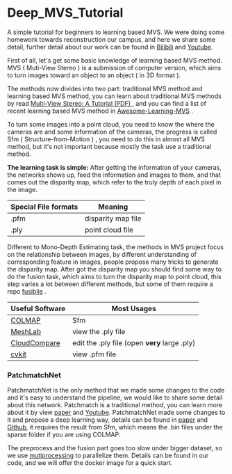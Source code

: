 # Deep_MVS_Tutorial
 A simple tutorial for beginners to learning based MVS. We were doing some homework towards reconstruction our campus, and here we share some detail, further detail about our work can be found in [Bilibili]( ) and [Youtube]().

First of all, let's get some basic knowledge of learning based MVS method. MVS ( Muti-View Stereo ) is a submission of computer version, which aims to turn images toward an object to an object ( in 3D format ). 

The methods now divides into two part: traditional MVS method and learning based MVS method, you can learn about traditional MVS methods by read [Multi-View Stereo: A Tutorial (PDF) ](https://www.nowpublishers.com/article/DownloadSummary/CGV-052) , and you can find a list of recent learning based MVS method in [Awesome-Learning-MVS](https://github.com/XYZ-qiyh/Awesome-Learning-MVS) .

To turn some images into a point cloud, you need to know the where the cameras are and some information of the cameras, the progress is called Sfm ( Structure-from-Motion ) , you need to do this in almost all MVS method, but it's not important because mostly the task use a traditional method.

**The learning task is simple:** After getting the information of your cameras, the networks shows up, feed the information and images to them, and that comes out the disparity map, which refer to the truly depth of each pixel in the image.

| Special File formats | Meaning            |
| -------------------- | ------------------ |
| .pfm                 | disparity map file |
| .ply                 | point cloud file   |

Different to Mono-Depth Estimating task, the methods in MVS project focus on the relationship between images, by different understanding of corresponding feature in images, people propose many tricks to generate the disparity map. After got the disparity map you should find some way to do the fusion task, which aims to turn the disparity map to point cloud, this step varies a lot between different methods, but some of them require a repo [fusibile](https://github.com/kysucix/fusibile) .

| Useful Software                               | Most Usages                                   |
| --------------------------------------------- | --------------------------------------------- |
| [COLMAP](https://colmap.github.io/)           | Sfm                                           |
| [MeshLab](https://www.meshlab.net/)           | view the .ply file                            |
| [CloudCompare](https://www.danielgm.net/cc/)  | edit the .ply file (open **very** large .ply) |
| [cvkit](https://github.com/roboception/cvkit) | view .pfm file                                |

### PatchmatchNet

PatchmatchNet is the only method that we made some changes to the code and it's easy to understand the pipeline, we would like to share some detail about this network. Patchmatch is a traditional method, you can learn more about it by view [paper](https://gfx.cs.princeton.edu/pubs/Barnes_2009_PAR/patchmatch.pdf) and [Youtube](https://www.youtube.com/watch?v=m-kGXlomOxY&t=40s). PatchmatchNet made some changes to it and propose a deep learning way, details can be found in [paper](https://openaccess.thecvf.com/content/CVPR2021/papers/Wang_PatchmatchNet_Learned_Multi-View_Patchmatch_Stereo_CVPR_2021_paper.pdf) and [Github](https://github.com/FangjinhuaWang/PatchmatchNet), it requires the result from Sfm, which means the .bin files under the sparse folder if you are using COLMAP.

The preprocess and the fusion part goes too slow under bigger dataset, so we use [mutiprocessing](https://pypi.org/project/multiprocessing/) to parallelize them. Details can be found in our code, and we will offer the docker image for a quick start.

